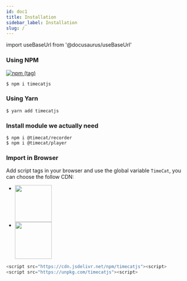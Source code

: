 ```yaml
---
id: doc1
title: Installation
sidebar_label: Installation
slug: /
---
```


import useBaseUrl from '@docusaurus/useBaseUrl'

### Using NPM 

[![npm (tag)](https://img.shields.io/npm/v/timecatjs/latest)](https://www.npmjs.com/package/timecatjs)

```shell
$ npm i timecatjs
```


### Using Yarn

```shell
$ yarn add timecatjs
```

### Install module we actually need

```shell
$ npm i @timecat/recorder
$ npm i @timecat/player
```

### Import in Browser

Add script tags in your browser and use the global variable ``TimeCat``, you can choose the follow CDN:

<ul style={{ listStyle: "decimal"}}>
    <li>
        <a href="https://cdn.jsdelivr.net/npm/timecatjs"><img align="top" width="100" src={useBaseUrl('img/jsdelivr.png')} /></a>
    </li>
    <li>
        <a href="https://unpkg.com/timecatjs"><img align="top" width="100" src={useBaseUrl('img/unpkg.png')} /></a> 
    </li>
</ul>

```js
<script src="https://cdn.jsdelivr.net/npm/timecatjs"><script>
<script src="https://unpkg.com/timecatjs"><script>
```

